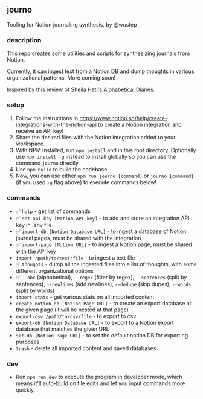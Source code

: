 ## journo
Tooling for Notion journaling synthesis, by @wustep

### description
This repo creates some utilities and scripts for synthesizing journals from Notion.

Currently, it can ingest text from a Notion DB and dump thoughts in various organizational patterns. More coming soon!

Inspired by [this review of Sheila Heti's Alphabetical Diaries](https://artreview.com/sheila-heti-alphabetical-diaries/).

### setup
1. Follow the instructions in https://www.notion.so/help/create-integrations-with-the-notion-api to create a Notion integration and receive an API key!
2. Share the desired files with the Notion integration added to your workspace.
3. With NPM installed, run `npm install` and in this root directory. Optionally use `npm install -g` instead to install globally so you can use the command `journo` directly.
4. Use `npm build` to build the codebase.
5. Now, you can use either `npm run journo [command]` or `journo [command]` (if you used `-g` flag above) to execute commands below!

### commands
- ✅ `help` - get list of commands
- ✅ `set-api-key [Notion API key]` - to add and store an integration API key in .env file
- ✅ `import-db [Notion Database URL]` - to ingest a database of Notion journal pages, must be shared with the integration
- ✅ `import-page [Notion URL]` - to ingest a Notion page, must be shared with the API key
- `import /path/to/text/file` - to ingest a text file
- ✅ `thoughts` - dump all the ingested files into a list of thoughts, with some different organizational options
 - ✅ `--abc` (alphabetical), `--regex` (filter by regex), `--sentences` (split by sentences), `--newlines` (add newlines), `--dedupe` (skip dupes), `--words` (split by words)
- `import-stats` - get various stats on all imported content
- `create-notion-db [Notion Page URL]` - to create an export database at the given page (it will be nested at that page)
- `export-csv /path/to/csv/file` - to export to csv
- `export-db [Notion Database URL]` - to export to a Notion export database that matches the given URL
- `set-db [Notion Page URL]` - to set the default notion DB for exporting purposes
- `trash` - delete all imported content and saved databases

### dev
- Run `npm run dev` to execute the program in developer mode, which means it'll auto-build on file edits and let you input commands more quickly.